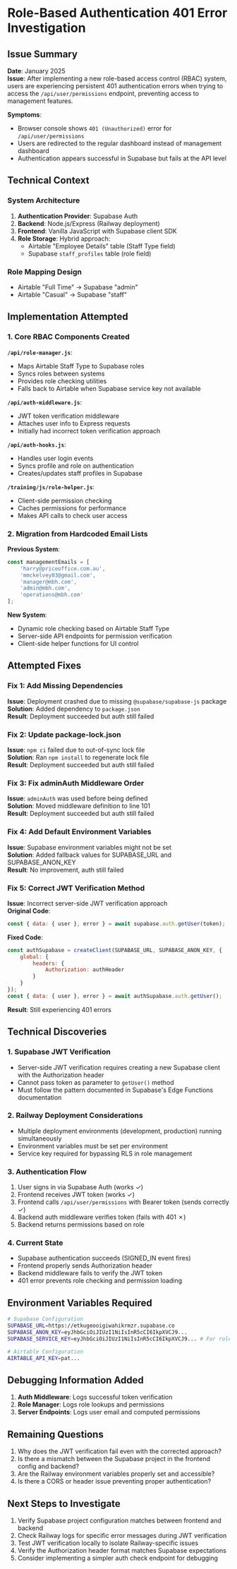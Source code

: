 # Role-Based Authentication 401 Error Investigation

## Issue Summary

**Date**: January 2025  
**Issue**: After implementing a new role-based access control (RBAC) system, users are experiencing persistent 401 authentication errors when trying to access the `/api/user/permissions` endpoint, preventing access to management features.

**Symptoms**:
- Browser console shows `401 (Unauthorized)` error for `/api/user/permissions`
- Users are redirected to the regular dashboard instead of management dashboard
- Authentication appears successful in Supabase but fails at the API level

## Technical Context

### System Architecture
1. **Authentication Provider**: Supabase Auth
2. **Backend**: Node.js/Express (Railway deployment)
3. **Frontend**: Vanilla JavaScript with Supabase client SDK
4. **Role Storage**: Hybrid approach:
   - Airtable "Employee Details" table (Staff Type field)
   - Supabase `staff_profiles` table (role field)

### Role Mapping Design
- Airtable "Full Time" → Supabase "admin"
- Airtable "Casual" → Supabase "staff"

## Implementation Attempted

### 1. Core RBAC Components Created

**`/api/role-manager.js`**:
- Maps Airtable Staff Type to Supabase roles
- Syncs roles between systems
- Provides role checking utilities
- Falls back to Airtable when Supabase service key not available

**`/api/auth-middleware.js`**:
- JWT token verification middleware
- Attaches user info to Express requests
- Initially had incorrect token verification approach

**`/api/auth-hooks.js`**:
- Handles user login events
- Syncs profile and role on authentication
- Creates/updates staff profiles in Supabase

**`/training/js/role-helper.js`**:
- Client-side permission checking
- Caches permissions for performance
- Makes API calls to check user access

### 2. Migration from Hardcoded Email Lists

**Previous System**:
```javascript
const managementEmails = [
    'harry@priceoffice.com.au',
    'mmckelvey03@gmail.com',
    'manager@mbh.com',
    'admin@mbh.com',
    'operations@mbh.com'
];
```

**New System**:
- Dynamic role checking based on Airtable Staff Type
- Server-side API endpoints for permission verification
- Client-side helper functions for UI control

## Attempted Fixes

### Fix 1: Add Missing Dependencies
**Issue**: Deployment crashed due to missing `@supabase/supabase-js` package  
**Solution**: Added dependency to `package.json`  
**Result**: Deployment succeeded but auth still failed

### Fix 2: Update package-lock.json
**Issue**: `npm ci` failed due to out-of-sync lock file  
**Solution**: Ran `npm install` to regenerate lock file  
**Result**: Deployment succeeded but auth still failed

### Fix 3: Fix adminAuth Middleware Order
**Issue**: `adminAuth` was used before being defined  
**Solution**: Moved middleware definition to line 101  
**Result**: Deployment succeeded but auth still failed

### Fix 4: Add Default Environment Variables
**Issue**: Supabase environment variables might not be set  
**Solution**: Added fallback values for SUPABASE_URL and SUPABASE_ANON_KEY  
**Result**: No improvement, auth still failed

### Fix 5: Correct JWT Verification Method
**Issue**: Incorrect server-side JWT verification approach  
**Original Code**:
```javascript
const { data: { user }, error } = await supabase.auth.getUser(token);
```

**Fixed Code**:
```javascript
const authSupabase = createClient(SUPABASE_URL, SUPABASE_ANON_KEY, {
    global: {
        headers: {
            Authorization: authHeader
        }
    }
});
const { data: { user }, error } = await authSupabase.auth.getUser();
```

**Result**: Still experiencing 401 errors

## Technical Discoveries

### 1. Supabase JWT Verification
- Server-side JWT verification requires creating a new Supabase client with the Authorization header
- Cannot pass token as parameter to `getUser()` method
- Must follow the pattern documented in Supabase's Edge Functions documentation

### 2. Railway Deployment Considerations
- Multiple deployment environments (development, production) running simultaneously
- Environment variables must be set per environment
- Service key required for bypassing RLS in role management

### 3. Authentication Flow
1. User signs in via Supabase Auth (works ✓)
2. Frontend receives JWT token (works ✓)
3. Frontend calls `/api/user/permissions` with Bearer token (sends correctly ✓)
4. Backend auth middleware verifies token (fails with 401 ✗)
5. Backend returns permissions based on role

### 4. Current State
- Supabase authentication succeeds (SIGNED_IN event fires)
- Frontend properly sends Authorization header
- Backend middleware fails to verify the JWT token
- 401 error prevents role checking and permission loading

## Environment Variables Required

```bash
# Supabase Configuration
SUPABASE_URL=https://etkugeooigiwahikrmzr.supabase.co
SUPABASE_ANON_KEY=eyJhbGciOiJIUzI1NiIsInR5cCI6IkpXVCJ9...
SUPABASE_SERVICE_KEY=eyJhbGciOiJIUzI1NiIsInR5cCI6IkpXVCJ9... # For role management

# Airtable Configuration
AIRTABLE_API_KEY=pat...
```

## Debugging Information Added

1. **Auth Middleware**: Logs successful token verification
2. **Role Manager**: Logs role lookups and permissions
3. **Server Endpoints**: Logs user email and computed permissions

## Remaining Questions

1. Why does the JWT verification fail even with the corrected approach?
2. Is there a mismatch between the Supabase project in the frontend config and backend?
3. Are the Railway environment variables properly set and accessible?
4. Is there a CORS or header issue preventing proper authentication?

## Next Steps to Investigate

1. Verify Supabase project configuration matches between frontend and backend
2. Check Railway logs for specific error messages during JWT verification
3. Test JWT verification locally to isolate Railway-specific issues
4. Verify the Authorization header format matches Supabase expectations
5. Consider implementing a simpler auth check endpoint for debugging
